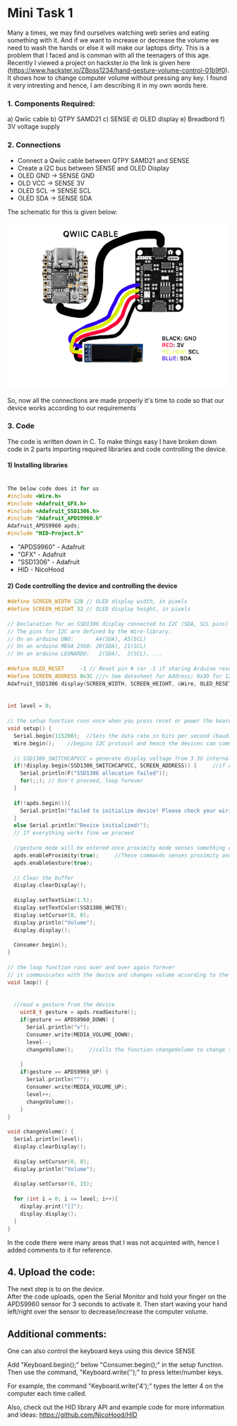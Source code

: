 # **Mini Task 1**


Many a times, we may find ourselves watching web series and eating something with it. And if we want to increase or decrease the volume we need to wash the hands or else it will make our laptops dirty. This is a problem that I faced and is comman with all the teenagers of this age. Recently I viewed a project on hackster.io the link is given here (https://www.hackster.io/ZBoss1234/hand-gesture-volume-control-01b9f0). It shows how to change computer volume without pressing any key. I found it very intresting and hence, I am describing it in my own words here.

### 1. Components Required:
   a) Qwiic cable
   b) QTPY SAMD21 
   c) SENSE 
   d) OLED display
   e) Breadbord
   f) 3V voltage supply

### 2. Connections
- Connect a Qwiic cable between QTPY SAMD21 and SENSE
- Create a I2C bus between SENSE and OLED Display
- OLED GND -> SENSE GND
- OLD VCC -> SENSE 3V
- OLED SCL -> SENSE SCL
- OLED SDA -> SENSE SDA

The schematic for this is given below:

![img1](https://github.com/Rahil-1707/Task1/blob/main/img1.png)


So, now all the connections are made properly it's time to code so that our device works according to our requirements

### 3. Code

The code is written down in C. 
To make things easy I have broken down code in 2 parts importing required libraries and code controlling the device.
#### 1) Installing libraries

```c

The below code does it for us
#include <Wire.h>
#include <Adafruit_GFX.h>
#include <Adafruit_SSD1306.h>
#include "Adafruit_APDS9960.h"
Adafruit_APDS9960 apds;
#include "HID-Project.h"
```
- "APDS9960" - Adafruit
- "GFX" - Adafruit
- "SSD1306" - Adafruit
- HID - NicoHood 

#### 2) Code controlling the device and controlling the device

```c
#define SCREEN_WIDTH 128 // OLED display width, in pixels
#define SCREEN_HEIGHT 32 // OLED display height, in pixels

// Declaration for an SSD1306 display connected to I2C (SDA, SCL pins)
// The pins for I2C are defined by the Wire-library. 
// On an arduino UNO:       A4(SDA), A5(SCL)
// On an arduino MEGA 2560: 20(SDA), 21(SCL)
// On an arduino LEONARDO:   2(SDA),  3(SCL), ...

#define OLED_RESET     -1 // Reset pin # (or -1 if sharing Arduino reset pin)
#define SCREEN_ADDRESS 0x3C ///< See datasheet for Address; 0x3D for 128x64, 0x3C for 128x32
Adafruit_SSD1306 display(SCREEN_WIDTH, SCREEN_HEIGHT, &Wire, OLED_RESET);   // Controls the display of OLED screen
  

int level = 0;

// the setup function runs once when you press reset or power the board
void setup() {
  Serial.begin(115200);  //Sets the data rate in bits per second (baud) for serial data transmission. 
  Wire.begin();    //begins I2C protocol and hence the devices can communicate with each other

  // SSD1306_SWITCHCAPVCC = generate display voltage from 3.3V internally
  if(!display.begin(SSD1306_SWITCHCAPVCC, SCREEN_ADDRESS)) {     //if display dosen't begin we show an error
    Serial.println(F("SSD1306 allocation failed"));
    for(;;); // Don't proceed, loop forever
  }
  
  if(!apds.begin()){
    Serial.println("failed to initialize device! Please check your wiring.");
  }
  else Serial.println("Device initialized!");
  // If everything works fine we proceed

  //gesture mode will be entered once proximity mode senses something close
  apds.enableProximity(true);     //These commands senses proximity and gesture
  apds.enableGesture(true);

  // Clear the buffer
  display.clearDisplay();

  display.setTextSize(1.5);
  display.setTextColor(SSD1306_WHITE);
  display.setCursor(0, 0);
  display.println("Volume"); 
  display.display(); 

  Consumer.begin();
}

// the loop function runs over and over again forever
// it communicates with the device and changes volume according to the gesture given
void loop() {
   

  //read a gesture from the device
    uint8_t gesture = apds.readGesture();
    if(gesture == APDS9960_DOWN) {
      Serial.println("v");
      Consumer.write(MEDIA_VOLUME_DOWN);
      level--; 
      changeVolume();     //calls the function changeVolume to change the volume

    }
    if(gesture == APDS9960_UP) {
      Serial.println("^");
      Consumer.write(MEDIA_VOLUME_UP);
      level++;
      changeVolume();
    }
}

void changeVolume() {
  Serial.println(level);
  display.clearDisplay();

  display.setCursor(0, 0);
  display.println("Volume");  
  
  display.setCursor(0, 15);
  
  for (int i = 0; i <= level; i++){
    display.print("[]"); 
    display.display();  
  }
}
```

In the code there were many areas that I was not acquinted with, hence I added comments to it for reference.


## 4. Upload the code:
The next step is to on the device.\
After the code uploads, open the Serial Monitor and hold your finger on the APDS9960 sensor for 3 seconds to activate it. Then start waving your hand left/right over the sensor to decrease/increase the computer volume.

## Additional comments:
One can also control the keyboard keys using this device SENSE

Add "Keyboard.begin();" below "Consumer.begin();" in the setup function. Then use the command, "Keyboard.write('');" to press letter/number keys.

For example, the command "Keyboard.write('4');" types the letter 4 on the computer each time called.

Also, check out the HID library API and example code for more information and ideas: https://github.com/NicoHood/HID
